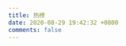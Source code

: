 ```yaml
---
title: 热榜
date: 2020-08-29 19:42:32 +0800
comments: false
---
```


<div class="custom-black"></div>

<div id="hot"></div>
<script src="https://cdn1.lncld.net/static/js/av-core-mini-0.6.4.js"></script>
<script>AV.initialize("rwarexb07A58sdb9Xp5RyQRw-gzGzoHsz", "zPiGgSOJ5I1qJMAVXWBgRWe6");</script>
<script type="text/javascript">
  var time = 0
  var title = ""
  var url = ""
  var query = new AV.Query('Counter');
  query.notEqualTo('id',0);
  query.descending('time');
  query.limit(100);
  query.find().then(function (todo) {
    for (var i = 0; i < 100; i++) {
      var result = todo[i].attributes;
      time = result.time;
      title = result.title;
      url = result.url;
      var content = "<p>" +
      "<font color='#1C1C1C'>" + "【热度: " + time + " ℃】" + "</font>" +
      "<a href='" + "https://blog.japinli.top/" + url + "'>" + title + "</a>" +
      "</p>";
      document.getElementById("hot").innerHTML += content
    }
  }, function (error) {
    console.log("error");
  });
</script>
